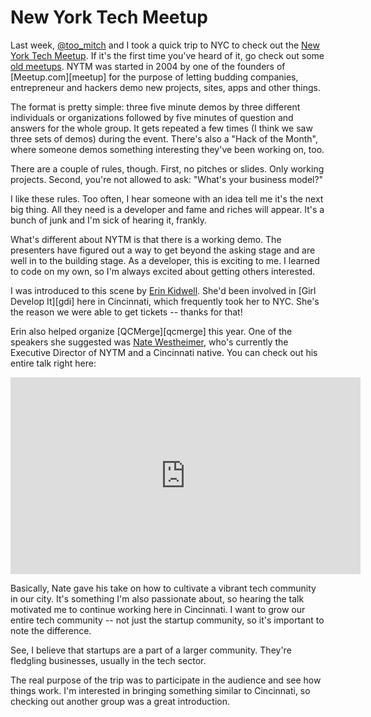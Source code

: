 # New York Tech Meetup

Last week, [@too\_mitch][mitch] and I took a quick trip to NYC to check
out the [New York Tech Meetup][nytm]. If it's the first time you've
heard of it, go check out some [old meetups][past]. NYTM was started in
2004 by one of the founders of [Meetup.com][meetup] for the purpose of
letting budding companies, entrepreneur and hackers demo new projects,
sites, apps and other things.

The format is pretty simple: three five minute demos by three different
individuals or organizations followed by five minutes of question and
answers for the whole group. It gets repeated a few times (I think we
saw three sets of demos) during the event. There's also a "Hack of the
Month", where someone demos something interesting they've been working
on, too.

There are a couple of rules, though. First, no pitches or slides. Only
working projects. Second, you're not allowed to ask: "What's your
business model?"

I like these rules. Too often, I hear someone with an idea tell me it's
the next big thing. All they need is a developer and fame and riches
will appear. It's a bunch of junk and I'm sick of hearing it, frankly.

What's different about NYTM is that there is a working demo. The
presenters have figured out a way to get beyond the asking stage and are
well in to the building stage. As a developer, this is exciting to me. I
learned to code on my own, so I'm always excited about getting others
interested.

I was introduced to this scene by [Erin Kidwell][erin]. She'd been
involved in [Girl Develop It][gdi] here in Cincinnati, which frequently
took her to NYC. She's the reason we were able to get tickets -- thanks
for that!

Erin also helped organize [QCMerge][qcmerge] this year. One of the
speakers she suggested was [Nate Westheimer][innonate], who's currently
the Executive Director of NYTM and a Cincinnati native. You can check
out his entire talk right here:

<iframe width="560" height="315"
src="http://www.youtube.com/embed/r7ufdRVEHyY" frameborder="0"
allowfullscreen></iframe>

Basically, Nate gave his take on how to cultivate a vibrant tech
community in our city. It's something I'm also passionate about, so
hearing the talk motivated me to continue working here in Cincinnati. I
want to grow our entire tech community -- not just the startup
community, so it's important to note the difference.

See, I believe that startups are a part of a larger community. They're
fledgling businesses, usually in the tech sector.

The real purpose of the trip was to participate in the audience and see
how things work. I'm interested in bringing something similar to
Cincinnati, so checking out another group was a great introduction.

[mitch]: https://twitter.com/too_mitch
[erin]: https://twitter.com/erinmkidwell
[innonate]: https://twitter.com/innonate
[nytm]: http://nytm.org
[past]: http://nytm.org/events

